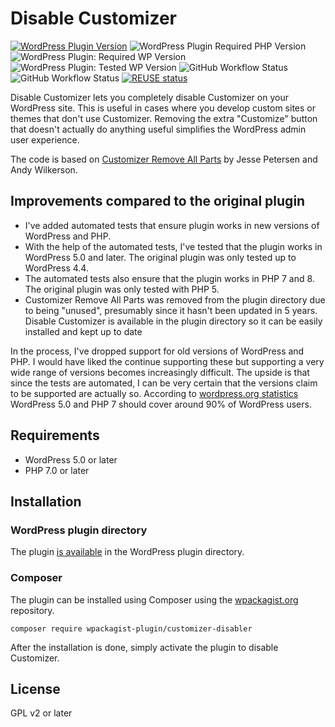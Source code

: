 <!--
SPDX-FileCopyrightText: 2021 Johannes Siipola
SPDX-License-Identifier: CC0-1.0
-->

# Disable Customizer

[![WordPress Plugin Version](https://img.shields.io/wordpress/plugin/v/customizer-disabler?logo=wordpress)](https://wordpress.org/plugins/customizer-disabler/)
![WordPress Plugin Required PHP Version](https://img.shields.io/wordpress/plugin/required-php/customizer-disabler)
![WordPress Plugin: Required WP Version](https://img.shields.io/wordpress/plugin/wp-version/customizer-disabler?logo=wordpress)
![WordPress Plugin: Tested WP Version](https://img.shields.io/wordpress/plugin/tested/customizer-disabler?logo=wordpress)
![GitHub Workflow Status](https://img.shields.io/github/workflow/status/joppuyo/customizer-disabler/Build?logo=github)
![GitHub Workflow Status](https://img.shields.io/github/workflow/status/joppuyo/customizer-disabler/Test?label=tests&logo=github)
[![REUSE status](https://api.reuse.software/badge/github.com/joppuyo/customizer-disabler)](https://api.reuse.software/info/github.com/joppuyo/customizer-disabler)

Disable Customizer lets you completely disable Customizer on your WordPress site. This is useful in cases where you develop custom sites or themes that don't use Customizer. Removing the extra "Customize" button that doesn't actually do anything useful simplifies the WordPress admin user experience.

The code is based on [Customizer Remove All Parts](https://github.com/parallelus/customizer-remove-all-parts) by Jesse Petersen and Andy Wilkerson.

## Improvements compared to the original plugin

* I've added automated tests that ensure plugin works in new versions of WordPress and PHP.
* With the help of the automated tests, I've tested that the plugin works in WordPress 5.0 and later. The original plugin was only tested up to WordPress 4.4.
* The automated tests also ensure that the plugin works in PHP 7 and 8. The original plugin was only tested with PHP 5.
* Customizer Remove All Parts was removed from the plugin directory due to being "unused", presumably since it hasn't been updated in 5 years. Disable Customizer is available in the plugin directory so it can be easily installed and kept up to date

In the process, I've dropped support for old versions of WordPress and PHP. I would have liked the continue supporting these but supporting a very wide range of versions becomes increasingly difficult. The upside is that since the tests are automated, I can be very certain that the versions claim to be supported are actually so. According to [wordpress.org statistics](https://wordpress.org/about/stats/) WordPress 5.0 and PHP 7 should cover around 90% of WordPress users.

## Requirements

* WordPress 5.0 or later
* PHP 7.0 or later

## Installation

### WordPress plugin directory

The plugin [is available](https://wordpress.org/plugins/customizer-disabler/) in the WordPress plugin directory.

### Composer

The plugin can be installed using Composer using the [wpackagist.org](https://wpackagist.org/) repository.

```
composer require wpackagist-plugin/customizer-disabler
```

After the installation is done, simply activate the plugin to disable Customizer.

## License

GPL v2 or later
